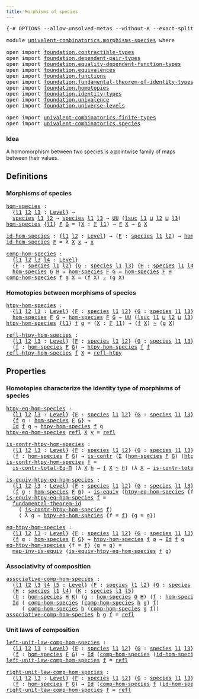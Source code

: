 ```yaml
---
title: Morphisms of species
---
```


<pre class="Agda"><a id="46" class="Symbol">{-#</a> <a id="50" class="Keyword">OPTIONS</a> <a id="58" class="Pragma">--allow-unsolved-metas</a> <a id="81" class="Pragma">--without-K</a> <a id="93" class="Pragma">--exact-split</a> <a id="107" class="Symbol">#-}</a>

<a id="112" class="Keyword">module</a> <a id="119" href="univalent-combinatorics.morphisms-species.html" class="Module">univalent-combinatorics.morphisms-species</a> <a id="161" class="Keyword">where</a>

<a id="168" class="Keyword">open</a> <a id="173" class="Keyword">import</a> <a id="180" href="foundation.contractible-types.html" class="Module">foundation.contractible-types</a>
<a id="210" class="Keyword">open</a> <a id="215" class="Keyword">import</a> <a id="222" href="foundation.dependent-pair-types.html" class="Module">foundation.dependent-pair-types</a>
<a id="254" class="Keyword">open</a> <a id="259" class="Keyword">import</a> <a id="266" href="foundation.equality-dependent-function-types.html" class="Module">foundation.equality-dependent-function-types</a>
<a id="311" class="Keyword">open</a> <a id="316" class="Keyword">import</a> <a id="323" href="foundation.equivalences.html" class="Module">foundation.equivalences</a>
<a id="347" class="Keyword">open</a> <a id="352" class="Keyword">import</a> <a id="359" href="foundation.functions.html" class="Module">foundation.functions</a>
<a id="380" class="Keyword">open</a> <a id="385" class="Keyword">import</a> <a id="392" href="foundation.fundamental-theorem-of-identity-types.html" class="Module">foundation.fundamental-theorem-of-identity-types</a>
<a id="441" class="Keyword">open</a> <a id="446" class="Keyword">import</a> <a id="453" href="foundation.homotopies.html" class="Module">foundation.homotopies</a>
<a id="475" class="Keyword">open</a> <a id="480" class="Keyword">import</a> <a id="487" href="foundation.identity-types.html" class="Module">foundation.identity-types</a>
<a id="513" class="Keyword">open</a> <a id="518" class="Keyword">import</a> <a id="525" href="foundation.univalence.html" class="Module">foundation.univalence</a>
<a id="547" class="Keyword">open</a> <a id="552" class="Keyword">import</a> <a id="559" href="foundation.universe-levels.html" class="Module">foundation.universe-levels</a>

<a id="587" class="Keyword">open</a> <a id="592" class="Keyword">import</a> <a id="599" href="univalent-combinatorics.finite-types.html" class="Module">univalent-combinatorics.finite-types</a>
<a id="636" class="Keyword">open</a> <a id="641" class="Keyword">import</a> <a id="648" href="univalent-combinatorics.species.html" class="Module">univalent-combinatorics.species</a>
</pre>
### Idea

A homomorphism between two species is a pointwise family of
maps between their values.

## Definitions

### Morphisms of species

<pre class="Agda"><a id="hom-species"></a><a id="833" href="univalent-combinatorics.morphisms-species.html#833" class="Function">hom-species</a> <a id="845" class="Symbol">:</a>
  <a id="849" class="Symbol">{</a><a id="850" href="univalent-combinatorics.morphisms-species.html#850" class="Bound">l1</a> <a id="853" href="univalent-combinatorics.morphisms-species.html#853" class="Bound">l2</a> <a id="856" href="univalent-combinatorics.morphisms-species.html#856" class="Bound">l3</a> <a id="859" class="Symbol">:</a> <a id="861" href="Agda.Primitive.html#597" class="Postulate">Level</a><a id="866" class="Symbol">}</a> <a id="868" class="Symbol">→</a>
  <a id="872" href="univalent-combinatorics.species.html#429" class="Function">species</a> <a id="880" href="univalent-combinatorics.morphisms-species.html#850" class="Bound">l1</a> <a id="883" href="univalent-combinatorics.morphisms-species.html#853" class="Bound">l2</a> <a id="886" class="Symbol">→</a> <a id="888" href="univalent-combinatorics.species.html#429" class="Function">species</a> <a id="896" href="univalent-combinatorics.morphisms-species.html#850" class="Bound">l1</a> <a id="899" href="univalent-combinatorics.morphisms-species.html#856" class="Bound">l3</a> <a id="902" class="Symbol">→</a> <a id="904" href="foundation-core.universe-levels.html#235" class="Primitive">UU</a> <a id="907" class="Symbol">(</a><a id="908" href="Agda.Primitive.html#780" class="Primitive">lsuc</a> <a id="913" href="univalent-combinatorics.morphisms-species.html#850" class="Bound">l1</a> <a id="916" href="Agda.Primitive.html#810" class="Primitive Operator">⊔</a> <a id="918" href="univalent-combinatorics.morphisms-species.html#853" class="Bound">l2</a> <a id="921" href="Agda.Primitive.html#810" class="Primitive Operator">⊔</a> <a id="923" href="univalent-combinatorics.morphisms-species.html#856" class="Bound">l3</a><a id="925" class="Symbol">)</a>
<a id="927" href="univalent-combinatorics.morphisms-species.html#833" class="Function">hom-species</a> <a id="939" class="Symbol">{</a><a id="940" href="univalent-combinatorics.morphisms-species.html#940" class="Bound">l1</a><a id="942" class="Symbol">}</a> <a id="944" href="univalent-combinatorics.morphisms-species.html#944" class="Bound">F</a> <a id="946" href="univalent-combinatorics.morphisms-species.html#946" class="Bound">G</a> <a id="948" class="Symbol">=</a> <a id="950" class="Symbol">(</a><a id="951" href="univalent-combinatorics.morphisms-species.html#951" class="Bound">X</a> <a id="953" class="Symbol">:</a> <a id="955" href="univalent-combinatorics.finite-types.html#4550" class="Function">𝔽</a> <a id="957" href="univalent-combinatorics.morphisms-species.html#940" class="Bound">l1</a><a id="959" class="Symbol">)</a> <a id="961" class="Symbol">→</a> <a id="963" href="univalent-combinatorics.morphisms-species.html#944" class="Bound">F</a> <a id="965" href="univalent-combinatorics.morphisms-species.html#951" class="Bound">X</a> <a id="967" class="Symbol">→</a> <a id="969" href="univalent-combinatorics.morphisms-species.html#946" class="Bound">G</a> <a id="971" href="univalent-combinatorics.morphisms-species.html#951" class="Bound">X</a>

<a id="id-hom-species"></a><a id="974" href="univalent-combinatorics.morphisms-species.html#974" class="Function">id-hom-species</a> <a id="989" class="Symbol">:</a> <a id="991" class="Symbol">{</a><a id="992" href="univalent-combinatorics.morphisms-species.html#992" class="Bound">l1</a> <a id="995" href="univalent-combinatorics.morphisms-species.html#995" class="Bound">l2</a> <a id="998" class="Symbol">:</a> <a id="1000" href="Agda.Primitive.html#597" class="Postulate">Level</a><a id="1005" class="Symbol">}</a> <a id="1007" class="Symbol">→</a> <a id="1009" class="Symbol">(</a><a id="1010" href="univalent-combinatorics.morphisms-species.html#1010" class="Bound">F</a> <a id="1012" class="Symbol">:</a> <a id="1014" href="univalent-combinatorics.species.html#429" class="Function">species</a> <a id="1022" href="univalent-combinatorics.morphisms-species.html#992" class="Bound">l1</a> <a id="1025" href="univalent-combinatorics.morphisms-species.html#995" class="Bound">l2</a><a id="1027" class="Symbol">)</a> <a id="1029" class="Symbol">→</a> <a id="1031" href="univalent-combinatorics.morphisms-species.html#833" class="Function">hom-species</a> <a id="1043" href="univalent-combinatorics.morphisms-species.html#1010" class="Bound">F</a> <a id="1045" href="univalent-combinatorics.morphisms-species.html#1010" class="Bound">F</a>
<a id="1047" href="univalent-combinatorics.morphisms-species.html#974" class="Function">id-hom-species</a> <a id="1062" href="univalent-combinatorics.morphisms-species.html#1062" class="Bound">F</a> <a id="1064" class="Symbol">=</a> <a id="1066" class="Symbol">λ</a> <a id="1068" href="univalent-combinatorics.morphisms-species.html#1068" class="Bound">X</a> <a id="1070" href="univalent-combinatorics.morphisms-species.html#1070" class="Bound">x</a> <a id="1072" class="Symbol">→</a> <a id="1074" href="univalent-combinatorics.morphisms-species.html#1070" class="Bound">x</a> 

<a id="comp-hom-species"></a><a id="1078" href="univalent-combinatorics.morphisms-species.html#1078" class="Function">comp-hom-species</a> <a id="1095" class="Symbol">:</a>
  <a id="1099" class="Symbol">{</a><a id="1100" href="univalent-combinatorics.morphisms-species.html#1100" class="Bound">l1</a> <a id="1103" href="univalent-combinatorics.morphisms-species.html#1103" class="Bound">l2</a> <a id="1106" href="univalent-combinatorics.morphisms-species.html#1106" class="Bound">l3</a> <a id="1109" href="univalent-combinatorics.morphisms-species.html#1109" class="Bound">l4</a> <a id="1112" class="Symbol">:</a> <a id="1114" href="Agda.Primitive.html#597" class="Postulate">Level</a><a id="1119" class="Symbol">}</a>
  <a id="1123" class="Symbol">{</a><a id="1124" href="univalent-combinatorics.morphisms-species.html#1124" class="Bound">F</a> <a id="1126" class="Symbol">:</a> <a id="1128" href="univalent-combinatorics.species.html#429" class="Function">species</a> <a id="1136" href="univalent-combinatorics.morphisms-species.html#1100" class="Bound">l1</a> <a id="1139" href="univalent-combinatorics.morphisms-species.html#1103" class="Bound">l2</a><a id="1141" class="Symbol">}</a> <a id="1143" class="Symbol">{</a><a id="1144" href="univalent-combinatorics.morphisms-species.html#1144" class="Bound">G</a> <a id="1146" class="Symbol">:</a> <a id="1148" href="univalent-combinatorics.species.html#429" class="Function">species</a> <a id="1156" href="univalent-combinatorics.morphisms-species.html#1100" class="Bound">l1</a> <a id="1159" href="univalent-combinatorics.morphisms-species.html#1106" class="Bound">l3</a><a id="1161" class="Symbol">}</a> <a id="1163" class="Symbol">{</a><a id="1164" href="univalent-combinatorics.morphisms-species.html#1164" class="Bound">H</a> <a id="1166" class="Symbol">:</a> <a id="1168" href="univalent-combinatorics.species.html#429" class="Function">species</a> <a id="1176" href="univalent-combinatorics.morphisms-species.html#1100" class="Bound">l1</a> <a id="1179" href="univalent-combinatorics.morphisms-species.html#1109" class="Bound">l4</a><a id="1181" class="Symbol">}</a> <a id="1183" class="Symbol">→</a>
  <a id="1187" href="univalent-combinatorics.morphisms-species.html#833" class="Function">hom-species</a> <a id="1199" href="univalent-combinatorics.morphisms-species.html#1144" class="Bound">G</a> <a id="1201" href="univalent-combinatorics.morphisms-species.html#1164" class="Bound">H</a> <a id="1203" class="Symbol">→</a> <a id="1205" href="univalent-combinatorics.morphisms-species.html#833" class="Function">hom-species</a> <a id="1217" href="univalent-combinatorics.morphisms-species.html#1124" class="Bound">F</a> <a id="1219" href="univalent-combinatorics.morphisms-species.html#1144" class="Bound">G</a> <a id="1221" class="Symbol">→</a> <a id="1223" href="univalent-combinatorics.morphisms-species.html#833" class="Function">hom-species</a> <a id="1235" href="univalent-combinatorics.morphisms-species.html#1124" class="Bound">F</a> <a id="1237" href="univalent-combinatorics.morphisms-species.html#1164" class="Bound">H</a>
<a id="1239" href="univalent-combinatorics.morphisms-species.html#1078" class="Function">comp-hom-species</a> <a id="1256" href="univalent-combinatorics.morphisms-species.html#1256" class="Bound">f</a> <a id="1258" href="univalent-combinatorics.morphisms-species.html#1258" class="Bound">g</a> <a id="1260" href="univalent-combinatorics.morphisms-species.html#1260" class="Bound">X</a> <a id="1262" class="Symbol">=</a> <a id="1264" class="Symbol">(</a><a id="1265" href="univalent-combinatorics.morphisms-species.html#1256" class="Bound">f</a> <a id="1267" href="univalent-combinatorics.morphisms-species.html#1260" class="Bound">X</a><a id="1268" class="Symbol">)</a> <a id="1270" href="foundation-core.functions.html#420" class="Function Operator">∘</a> <a id="1272" class="Symbol">(</a><a id="1273" href="univalent-combinatorics.morphisms-species.html#1258" class="Bound">g</a> <a id="1275" href="univalent-combinatorics.morphisms-species.html#1260" class="Bound">X</a><a id="1276" class="Symbol">)</a>
</pre>
### Homotopies between morphisms of species

<pre class="Agda"><a id="htpy-hom-species"></a><a id="1336" href="univalent-combinatorics.morphisms-species.html#1336" class="Function">htpy-hom-species</a> <a id="1353" class="Symbol">:</a>
  <a id="1357" class="Symbol">{</a><a id="1358" href="univalent-combinatorics.morphisms-species.html#1358" class="Bound">l1</a> <a id="1361" href="univalent-combinatorics.morphisms-species.html#1361" class="Bound">l2</a> <a id="1364" href="univalent-combinatorics.morphisms-species.html#1364" class="Bound">l3</a> <a id="1367" class="Symbol">:</a> <a id="1369" href="Agda.Primitive.html#597" class="Postulate">Level</a><a id="1374" class="Symbol">}</a> <a id="1376" class="Symbol">{</a><a id="1377" href="univalent-combinatorics.morphisms-species.html#1377" class="Bound">F</a> <a id="1379" class="Symbol">:</a> <a id="1381" href="univalent-combinatorics.species.html#429" class="Function">species</a> <a id="1389" href="univalent-combinatorics.morphisms-species.html#1358" class="Bound">l1</a> <a id="1392" href="univalent-combinatorics.morphisms-species.html#1361" class="Bound">l2</a><a id="1394" class="Symbol">}</a> <a id="1396" class="Symbol">{</a><a id="1397" href="univalent-combinatorics.morphisms-species.html#1397" class="Bound">G</a> <a id="1399" class="Symbol">:</a> <a id="1401" href="univalent-combinatorics.species.html#429" class="Function">species</a> <a id="1409" href="univalent-combinatorics.morphisms-species.html#1358" class="Bound">l1</a> <a id="1412" href="univalent-combinatorics.morphisms-species.html#1364" class="Bound">l3</a><a id="1414" class="Symbol">}</a> <a id="1416" class="Symbol">→</a>
  <a id="1420" href="univalent-combinatorics.morphisms-species.html#833" class="Function">hom-species</a> <a id="1432" href="univalent-combinatorics.morphisms-species.html#1377" class="Bound">F</a> <a id="1434" href="univalent-combinatorics.morphisms-species.html#1397" class="Bound">G</a> <a id="1436" class="Symbol">→</a> <a id="1438" href="univalent-combinatorics.morphisms-species.html#833" class="Function">hom-species</a> <a id="1450" href="univalent-combinatorics.morphisms-species.html#1377" class="Bound">F</a> <a id="1452" href="univalent-combinatorics.morphisms-species.html#1397" class="Bound">G</a> <a id="1454" class="Symbol">→</a> <a id="1456" href="foundation-core.universe-levels.html#235" class="Primitive">UU</a> <a id="1459" class="Symbol">(</a><a id="1460" href="Agda.Primitive.html#780" class="Primitive">lsuc</a> <a id="1465" href="univalent-combinatorics.morphisms-species.html#1358" class="Bound">l1</a> <a id="1468" href="Agda.Primitive.html#810" class="Primitive Operator">⊔</a> <a id="1470" href="univalent-combinatorics.morphisms-species.html#1361" class="Bound">l2</a> <a id="1473" href="Agda.Primitive.html#810" class="Primitive Operator">⊔</a> <a id="1475" href="univalent-combinatorics.morphisms-species.html#1364" class="Bound">l3</a><a id="1477" class="Symbol">)</a>
<a id="1479" href="univalent-combinatorics.morphisms-species.html#1336" class="Function">htpy-hom-species</a> <a id="1496" class="Symbol">{</a><a id="1497" href="univalent-combinatorics.morphisms-species.html#1497" class="Bound">l1</a><a id="1499" class="Symbol">}</a> <a id="1501" href="univalent-combinatorics.morphisms-species.html#1501" class="Bound">f</a> <a id="1503" href="univalent-combinatorics.morphisms-species.html#1503" class="Bound">g</a> <a id="1505" class="Symbol">=</a> <a id="1507" class="Symbol">(</a><a id="1508" href="univalent-combinatorics.morphisms-species.html#1508" class="Bound">X</a> <a id="1510" class="Symbol">:</a> <a id="1512" href="univalent-combinatorics.finite-types.html#4550" class="Function">𝔽</a> <a id="1514" href="univalent-combinatorics.morphisms-species.html#1497" class="Bound">l1</a><a id="1516" class="Symbol">)</a> <a id="1518" class="Symbol">→</a> <a id="1520" class="Symbol">(</a><a id="1521" href="univalent-combinatorics.morphisms-species.html#1501" class="Bound">f</a> <a id="1523" href="univalent-combinatorics.morphisms-species.html#1508" class="Bound">X</a><a id="1524" class="Symbol">)</a> <a id="1526" href="foundation-core.homotopies.html#1249" class="Function Operator">~</a> <a id="1528" class="Symbol">(</a><a id="1529" href="univalent-combinatorics.morphisms-species.html#1503" class="Bound">g</a> <a id="1531" href="univalent-combinatorics.morphisms-species.html#1508" class="Bound">X</a><a id="1532" class="Symbol">)</a>

<a id="refl-htpy-hom-species"></a><a id="1535" href="univalent-combinatorics.morphisms-species.html#1535" class="Function">refl-htpy-hom-species</a> <a id="1557" class="Symbol">:</a>
  <a id="1561" class="Symbol">{</a><a id="1562" href="univalent-combinatorics.morphisms-species.html#1562" class="Bound">l1</a> <a id="1565" href="univalent-combinatorics.morphisms-species.html#1565" class="Bound">l2</a> <a id="1568" href="univalent-combinatorics.morphisms-species.html#1568" class="Bound">l3</a> <a id="1571" class="Symbol">:</a> <a id="1573" href="Agda.Primitive.html#597" class="Postulate">Level</a><a id="1578" class="Symbol">}</a> <a id="1580" class="Symbol">{</a><a id="1581" href="univalent-combinatorics.morphisms-species.html#1581" class="Bound">F</a> <a id="1583" class="Symbol">:</a> <a id="1585" href="univalent-combinatorics.species.html#429" class="Function">species</a> <a id="1593" href="univalent-combinatorics.morphisms-species.html#1562" class="Bound">l1</a> <a id="1596" href="univalent-combinatorics.morphisms-species.html#1565" class="Bound">l2</a><a id="1598" class="Symbol">}</a> <a id="1600" class="Symbol">{</a><a id="1601" href="univalent-combinatorics.morphisms-species.html#1601" class="Bound">G</a> <a id="1603" class="Symbol">:</a> <a id="1605" href="univalent-combinatorics.species.html#429" class="Function">species</a> <a id="1613" href="univalent-combinatorics.morphisms-species.html#1562" class="Bound">l1</a> <a id="1616" href="univalent-combinatorics.morphisms-species.html#1568" class="Bound">l3</a><a id="1618" class="Symbol">}</a>
  <a id="1622" class="Symbol">(</a><a id="1623" href="univalent-combinatorics.morphisms-species.html#1623" class="Bound">f</a> <a id="1625" class="Symbol">:</a> <a id="1627" href="univalent-combinatorics.morphisms-species.html#833" class="Function">hom-species</a> <a id="1639" href="univalent-combinatorics.morphisms-species.html#1581" class="Bound">F</a> <a id="1641" href="univalent-combinatorics.morphisms-species.html#1601" class="Bound">G</a><a id="1642" class="Symbol">)</a> <a id="1644" class="Symbol">→</a> <a id="1646" href="univalent-combinatorics.morphisms-species.html#1336" class="Function">htpy-hom-species</a> <a id="1663" href="univalent-combinatorics.morphisms-species.html#1623" class="Bound">f</a> <a id="1665" href="univalent-combinatorics.morphisms-species.html#1623" class="Bound">f</a>
<a id="1667" href="univalent-combinatorics.morphisms-species.html#1535" class="Function">refl-htpy-hom-species</a> <a id="1689" href="univalent-combinatorics.morphisms-species.html#1689" class="Bound">f</a> <a id="1691" href="univalent-combinatorics.morphisms-species.html#1691" class="Bound">X</a> <a id="1693" class="Symbol">=</a> <a id="1695" href="foundation-core.homotopies.html#1368" class="Function">refl-htpy</a>
</pre>
## Properties

### Homotopies characterize the identity type of morphisms of species

<pre class="Agda"><a id="htpy-eq-hom-species"></a><a id="1804" href="univalent-combinatorics.morphisms-species.html#1804" class="Function">htpy-eq-hom-species</a> <a id="1824" class="Symbol">:</a>
  <a id="1828" class="Symbol">{</a><a id="1829" href="univalent-combinatorics.morphisms-species.html#1829" class="Bound">l1</a> <a id="1832" href="univalent-combinatorics.morphisms-species.html#1832" class="Bound">l2</a> <a id="1835" href="univalent-combinatorics.morphisms-species.html#1835" class="Bound">l3</a> <a id="1838" class="Symbol">:</a> <a id="1840" href="Agda.Primitive.html#597" class="Postulate">Level</a><a id="1845" class="Symbol">}</a> <a id="1847" class="Symbol">{</a><a id="1848" href="univalent-combinatorics.morphisms-species.html#1848" class="Bound">F</a> <a id="1850" class="Symbol">:</a> <a id="1852" href="univalent-combinatorics.species.html#429" class="Function">species</a> <a id="1860" href="univalent-combinatorics.morphisms-species.html#1829" class="Bound">l1</a> <a id="1863" href="univalent-combinatorics.morphisms-species.html#1832" class="Bound">l2</a><a id="1865" class="Symbol">}</a> <a id="1867" class="Symbol">{</a><a id="1868" href="univalent-combinatorics.morphisms-species.html#1868" class="Bound">G</a> <a id="1870" class="Symbol">:</a> <a id="1872" href="univalent-combinatorics.species.html#429" class="Function">species</a> <a id="1880" href="univalent-combinatorics.morphisms-species.html#1829" class="Bound">l1</a> <a id="1883" href="univalent-combinatorics.morphisms-species.html#1835" class="Bound">l3</a><a id="1885" class="Symbol">}</a>
  <a id="1889" class="Symbol">{</a><a id="1890" href="univalent-combinatorics.morphisms-species.html#1890" class="Bound">f</a> <a id="1892" href="univalent-combinatorics.morphisms-species.html#1892" class="Bound">g</a> <a id="1894" class="Symbol">:</a> <a id="1896" href="univalent-combinatorics.morphisms-species.html#833" class="Function">hom-species</a> <a id="1908" href="univalent-combinatorics.morphisms-species.html#1848" class="Bound">F</a> <a id="1910" href="univalent-combinatorics.morphisms-species.html#1868" class="Bound">G</a><a id="1911" class="Symbol">}</a> <a id="1913" class="Symbol">→</a>
  <a id="1917" href="foundation-core.identity-types.html#1767" class="Datatype">Id</a> <a id="1920" href="univalent-combinatorics.morphisms-species.html#1890" class="Bound">f</a> <a id="1922" href="univalent-combinatorics.morphisms-species.html#1892" class="Bound">g</a> <a id="1924" class="Symbol">→</a> <a id="1926" href="univalent-combinatorics.morphisms-species.html#1336" class="Function">htpy-hom-species</a> <a id="1943" href="univalent-combinatorics.morphisms-species.html#1890" class="Bound">f</a> <a id="1945" href="univalent-combinatorics.morphisms-species.html#1892" class="Bound">g</a>
<a id="1947" href="univalent-combinatorics.morphisms-species.html#1804" class="Function">htpy-eq-hom-species</a> <a id="1967" href="foundation-core.identity-types.html#1820" class="InductiveConstructor">refl</a> <a id="1972" href="univalent-combinatorics.morphisms-species.html#1972" class="Bound">X</a> <a id="1974" href="univalent-combinatorics.morphisms-species.html#1974" class="Bound">y</a> <a id="1976" class="Symbol">=</a> <a id="1978" href="foundation-core.identity-types.html#1820" class="InductiveConstructor">refl</a>

<a id="is-contr-htpy-hom-species"></a><a id="1984" href="univalent-combinatorics.morphisms-species.html#1984" class="Function">is-contr-htpy-hom-species</a> <a id="2010" class="Symbol">:</a>
  <a id="2014" class="Symbol">{</a><a id="2015" href="univalent-combinatorics.morphisms-species.html#2015" class="Bound">l1</a> <a id="2018" href="univalent-combinatorics.morphisms-species.html#2018" class="Bound">l2</a> <a id="2021" href="univalent-combinatorics.morphisms-species.html#2021" class="Bound">l3</a> <a id="2024" class="Symbol">:</a> <a id="2026" href="Agda.Primitive.html#597" class="Postulate">Level</a><a id="2031" class="Symbol">}</a> <a id="2033" class="Symbol">{</a><a id="2034" href="univalent-combinatorics.morphisms-species.html#2034" class="Bound">F</a> <a id="2036" class="Symbol">:</a> <a id="2038" href="univalent-combinatorics.species.html#429" class="Function">species</a> <a id="2046" href="univalent-combinatorics.morphisms-species.html#2015" class="Bound">l1</a> <a id="2049" href="univalent-combinatorics.morphisms-species.html#2018" class="Bound">l2</a><a id="2051" class="Symbol">}</a> <a id="2053" class="Symbol">{</a><a id="2054" href="univalent-combinatorics.morphisms-species.html#2054" class="Bound">G</a> <a id="2056" class="Symbol">:</a> <a id="2058" href="univalent-combinatorics.species.html#429" class="Function">species</a> <a id="2066" href="univalent-combinatorics.morphisms-species.html#2015" class="Bound">l1</a> <a id="2069" href="univalent-combinatorics.morphisms-species.html#2021" class="Bound">l3</a><a id="2071" class="Symbol">}</a>
  <a id="2075" class="Symbol">(</a><a id="2076" href="univalent-combinatorics.morphisms-species.html#2076" class="Bound">f</a> <a id="2078" class="Symbol">:</a> <a id="2080" href="univalent-combinatorics.morphisms-species.html#833" class="Function">hom-species</a> <a id="2092" href="univalent-combinatorics.morphisms-species.html#2034" class="Bound">F</a> <a id="2094" href="univalent-combinatorics.morphisms-species.html#2054" class="Bound">G</a><a id="2095" class="Symbol">)</a> <a id="2097" class="Symbol">→</a> <a id="2099" href="foundation-core.contractible-types.html#1006" class="Function">is-contr</a> <a id="2108" class="Symbol">(</a><a id="2109" href="foundation-core.dependent-pair-types.html#515" class="Record">Σ</a> <a id="2111" class="Symbol">(</a><a id="2112" href="univalent-combinatorics.morphisms-species.html#833" class="Function">hom-species</a> <a id="2124" href="univalent-combinatorics.morphisms-species.html#2034" class="Bound">F</a> <a id="2126" href="univalent-combinatorics.morphisms-species.html#2054" class="Bound">G</a><a id="2127" class="Symbol">)</a> <a id="2129" class="Symbol">(</a><a id="2130" href="univalent-combinatorics.morphisms-species.html#1336" class="Function">htpy-hom-species</a> <a id="2147" href="univalent-combinatorics.morphisms-species.html#2076" class="Bound">f</a><a id="2148" class="Symbol">))</a>
<a id="2151" href="univalent-combinatorics.morphisms-species.html#1984" class="Function">is-contr-htpy-hom-species</a> <a id="2177" href="univalent-combinatorics.morphisms-species.html#2177" class="Bound">f</a> <a id="2179" class="Symbol">=</a>
  <a id="2183" href="foundation.equality-dependent-function-types.html#1031" class="Function">is-contr-total-Eq-Π</a> <a id="2203" class="Symbol">(λ</a> <a id="2206" href="univalent-combinatorics.morphisms-species.html#2206" class="Bound">X</a> <a id="2208" href="univalent-combinatorics.morphisms-species.html#2208" class="Bound">h</a> <a id="2210" class="Symbol">→</a> <a id="2212" href="univalent-combinatorics.morphisms-species.html#2177" class="Bound">f</a> <a id="2214" href="univalent-combinatorics.morphisms-species.html#2206" class="Bound">X</a> <a id="2216" href="foundation-core.homotopies.html#1249" class="Function Operator">~</a> <a id="2218" href="univalent-combinatorics.morphisms-species.html#2208" class="Bound">h</a><a id="2219" class="Symbol">)</a> <a id="2221" class="Symbol">(λ</a> <a id="2224" href="univalent-combinatorics.morphisms-species.html#2224" class="Bound">X</a> <a id="2226" class="Symbol">→</a> <a id="2228" href="foundation.homotopies.html#3155" class="Function">is-contr-total-htpy</a> <a id="2248" class="Symbol">(</a><a id="2249" href="univalent-combinatorics.morphisms-species.html#2177" class="Bound">f</a> <a id="2251" href="univalent-combinatorics.morphisms-species.html#2224" class="Bound">X</a><a id="2252" class="Symbol">))</a>

<a id="is-equiv-htpy-eq-hom-species"></a><a id="2256" href="univalent-combinatorics.morphisms-species.html#2256" class="Function">is-equiv-htpy-eq-hom-species</a> <a id="2285" class="Symbol">:</a>
  <a id="2289" class="Symbol">{</a><a id="2290" href="univalent-combinatorics.morphisms-species.html#2290" class="Bound">l1</a> <a id="2293" href="univalent-combinatorics.morphisms-species.html#2293" class="Bound">l2</a> <a id="2296" href="univalent-combinatorics.morphisms-species.html#2296" class="Bound">l3</a> <a id="2299" class="Symbol">:</a> <a id="2301" href="Agda.Primitive.html#597" class="Postulate">Level</a><a id="2306" class="Symbol">}</a> <a id="2308" class="Symbol">{</a><a id="2309" href="univalent-combinatorics.morphisms-species.html#2309" class="Bound">F</a> <a id="2311" class="Symbol">:</a> <a id="2313" href="univalent-combinatorics.species.html#429" class="Function">species</a> <a id="2321" href="univalent-combinatorics.morphisms-species.html#2290" class="Bound">l1</a> <a id="2324" href="univalent-combinatorics.morphisms-species.html#2293" class="Bound">l2</a><a id="2326" class="Symbol">}</a> <a id="2328" class="Symbol">{</a><a id="2329" href="univalent-combinatorics.morphisms-species.html#2329" class="Bound">G</a> <a id="2331" class="Symbol">:</a> <a id="2333" href="univalent-combinatorics.species.html#429" class="Function">species</a> <a id="2341" href="univalent-combinatorics.morphisms-species.html#2290" class="Bound">l1</a> <a id="2344" href="univalent-combinatorics.morphisms-species.html#2296" class="Bound">l3</a><a id="2346" class="Symbol">}</a>
  <a id="2350" class="Symbol">(</a><a id="2351" href="univalent-combinatorics.morphisms-species.html#2351" class="Bound">f</a> <a id="2353" href="univalent-combinatorics.morphisms-species.html#2353" class="Bound">g</a> <a id="2355" class="Symbol">:</a> <a id="2357" href="univalent-combinatorics.morphisms-species.html#833" class="Function">hom-species</a> <a id="2369" href="univalent-combinatorics.morphisms-species.html#2309" class="Bound">F</a> <a id="2371" href="univalent-combinatorics.morphisms-species.html#2329" class="Bound">G</a><a id="2372" class="Symbol">)</a> <a id="2374" class="Symbol">→</a> <a id="2376" href="foundation-core.equivalences.html#1556" class="Function">is-equiv</a> <a id="2385" class="Symbol">(</a><a id="2386" href="univalent-combinatorics.morphisms-species.html#1804" class="Function">htpy-eq-hom-species</a> <a id="2406" class="Symbol">{</a><a id="2407" class="Argument">f</a> <a id="2409" class="Symbol">=</a> <a id="2411" href="univalent-combinatorics.morphisms-species.html#2351" class="Bound">f</a><a id="2412" class="Symbol">}</a> <a id="2414" class="Symbol">{</a><a id="2415" class="Argument">g</a> <a id="2417" class="Symbol">=</a> <a id="2419" href="univalent-combinatorics.morphisms-species.html#2353" class="Bound">g</a><a id="2420" class="Symbol">})</a>
<a id="2423" href="univalent-combinatorics.morphisms-species.html#2256" class="Function">is-equiv-htpy-eq-hom-species</a> <a id="2452" href="univalent-combinatorics.morphisms-species.html#2452" class="Bound">f</a> <a id="2454" class="Symbol">=</a>
  <a id="2458" href="foundation-core.fundamental-theorem-of-identity-types.html#1894" class="Function">fundamental-theorem-id</a>
    <a id="2485" class="Symbol">(</a> <a id="2487" href="univalent-combinatorics.morphisms-species.html#1984" class="Function">is-contr-htpy-hom-species</a> <a id="2513" href="univalent-combinatorics.morphisms-species.html#2452" class="Bound">f</a><a id="2514" class="Symbol">)</a>
    <a id="2520" class="Symbol">(</a> <a id="2522" class="Symbol">λ</a> <a id="2524" href="univalent-combinatorics.morphisms-species.html#2524" class="Bound">g</a> <a id="2526" class="Symbol">→</a> <a id="2528" href="univalent-combinatorics.morphisms-species.html#1804" class="Function">htpy-eq-hom-species</a> <a id="2548" class="Symbol">{</a><a id="2549" class="Argument">f</a> <a id="2551" class="Symbol">=</a> <a id="2553" href="univalent-combinatorics.morphisms-species.html#2452" class="Bound">f</a><a id="2554" class="Symbol">}</a> <a id="2556" class="Symbol">{</a><a id="2557" class="Argument">g</a> <a id="2559" class="Symbol">=</a> <a id="2561" href="univalent-combinatorics.morphisms-species.html#2524" class="Bound">g</a><a id="2562" class="Symbol">})</a>

<a id="eq-htpy-hom-species"></a><a id="2566" href="univalent-combinatorics.morphisms-species.html#2566" class="Function">eq-htpy-hom-species</a> <a id="2586" class="Symbol">:</a>
  <a id="2590" class="Symbol">{</a><a id="2591" href="univalent-combinatorics.morphisms-species.html#2591" class="Bound">l1</a> <a id="2594" href="univalent-combinatorics.morphisms-species.html#2594" class="Bound">l2</a> <a id="2597" href="univalent-combinatorics.morphisms-species.html#2597" class="Bound">l3</a> <a id="2600" class="Symbol">:</a> <a id="2602" href="Agda.Primitive.html#597" class="Postulate">Level</a><a id="2607" class="Symbol">}</a> <a id="2609" class="Symbol">{</a><a id="2610" href="univalent-combinatorics.morphisms-species.html#2610" class="Bound">F</a> <a id="2612" class="Symbol">:</a> <a id="2614" href="univalent-combinatorics.species.html#429" class="Function">species</a> <a id="2622" href="univalent-combinatorics.morphisms-species.html#2591" class="Bound">l1</a> <a id="2625" href="univalent-combinatorics.morphisms-species.html#2594" class="Bound">l2</a><a id="2627" class="Symbol">}</a> <a id="2629" class="Symbol">{</a><a id="2630" href="univalent-combinatorics.morphisms-species.html#2630" class="Bound">G</a> <a id="2632" class="Symbol">:</a> <a id="2634" href="univalent-combinatorics.species.html#429" class="Function">species</a> <a id="2642" href="univalent-combinatorics.morphisms-species.html#2591" class="Bound">l1</a> <a id="2645" href="univalent-combinatorics.morphisms-species.html#2597" class="Bound">l3</a><a id="2647" class="Symbol">}</a>
  <a id="2651" class="Symbol">{</a><a id="2652" href="univalent-combinatorics.morphisms-species.html#2652" class="Bound">f</a> <a id="2654" href="univalent-combinatorics.morphisms-species.html#2654" class="Bound">g</a> <a id="2656" class="Symbol">:</a> <a id="2658" href="univalent-combinatorics.morphisms-species.html#833" class="Function">hom-species</a> <a id="2670" href="univalent-combinatorics.morphisms-species.html#2610" class="Bound">F</a> <a id="2672" href="univalent-combinatorics.morphisms-species.html#2630" class="Bound">G</a><a id="2673" class="Symbol">}</a> <a id="2675" class="Symbol">→</a> <a id="2677" href="univalent-combinatorics.morphisms-species.html#1336" class="Function">htpy-hom-species</a> <a id="2694" href="univalent-combinatorics.morphisms-species.html#2652" class="Bound">f</a> <a id="2696" href="univalent-combinatorics.morphisms-species.html#2654" class="Bound">g</a> <a id="2698" class="Symbol">→</a> <a id="2700" href="foundation-core.identity-types.html#1767" class="Datatype">Id</a> <a id="2703" href="univalent-combinatorics.morphisms-species.html#2652" class="Bound">f</a> <a id="2705" href="univalent-combinatorics.morphisms-species.html#2654" class="Bound">g</a> 
<a id="2708" href="univalent-combinatorics.morphisms-species.html#2566" class="Function">eq-htpy-hom-species</a> <a id="2728" class="Symbol">{</a><a id="2729" class="Argument">f</a> <a id="2731" class="Symbol">=</a> <a id="2733" href="univalent-combinatorics.morphisms-species.html#2733" class="Bound">f</a><a id="2734" class="Symbol">}</a> <a id="2736" class="Symbol">{</a><a id="2737" class="Argument">g</a> <a id="2739" class="Symbol">=</a> <a id="2741" href="univalent-combinatorics.morphisms-species.html#2741" class="Bound">g</a><a id="2742" class="Symbol">}</a> <a id="2744" class="Symbol">=</a>
  <a id="2748" href="foundation-core.equivalences.html#4187" class="Function">map-inv-is-equiv</a> <a id="2765" class="Symbol">(</a><a id="2766" href="univalent-combinatorics.morphisms-species.html#2256" class="Function">is-equiv-htpy-eq-hom-species</a> <a id="2795" href="univalent-combinatorics.morphisms-species.html#2733" class="Bound">f</a> <a id="2797" href="univalent-combinatorics.morphisms-species.html#2741" class="Bound">g</a><a id="2798" class="Symbol">)</a>
</pre>
### Associativity of composition

<pre class="Agda"><a id="associative-comp-hom-species"></a><a id="2847" href="univalent-combinatorics.morphisms-species.html#2847" class="Function">associative-comp-hom-species</a> <a id="2876" class="Symbol">:</a>
  <a id="2880" class="Symbol">{</a><a id="2881" href="univalent-combinatorics.morphisms-species.html#2881" class="Bound">l1</a> <a id="2884" href="univalent-combinatorics.morphisms-species.html#2884" class="Bound">l2</a> <a id="2887" href="univalent-combinatorics.morphisms-species.html#2887" class="Bound">l3</a> <a id="2890" href="univalent-combinatorics.morphisms-species.html#2890" class="Bound">l4</a> <a id="2893" href="univalent-combinatorics.morphisms-species.html#2893" class="Bound">l5</a> <a id="2896" class="Symbol">:</a> <a id="2898" href="Agda.Primitive.html#597" class="Postulate">Level</a><a id="2903" class="Symbol">}</a> <a id="2905" class="Symbol">{</a><a id="2906" href="univalent-combinatorics.morphisms-species.html#2906" class="Bound">F</a> <a id="2908" class="Symbol">:</a> <a id="2910" href="univalent-combinatorics.species.html#429" class="Function">species</a> <a id="2918" href="univalent-combinatorics.morphisms-species.html#2881" class="Bound">l1</a> <a id="2921" href="univalent-combinatorics.morphisms-species.html#2884" class="Bound">l2</a><a id="2923" class="Symbol">}</a> <a id="2925" class="Symbol">{</a><a id="2926" href="univalent-combinatorics.morphisms-species.html#2926" class="Bound">G</a> <a id="2928" class="Symbol">:</a> <a id="2930" href="univalent-combinatorics.species.html#429" class="Function">species</a> <a id="2938" href="univalent-combinatorics.morphisms-species.html#2881" class="Bound">l1</a> <a id="2941" href="univalent-combinatorics.morphisms-species.html#2887" class="Bound">l3</a><a id="2943" class="Symbol">}</a>
  <a id="2947" class="Symbol">{</a><a id="2948" href="univalent-combinatorics.morphisms-species.html#2948" class="Bound">H</a> <a id="2950" class="Symbol">:</a> <a id="2952" href="univalent-combinatorics.species.html#429" class="Function">species</a> <a id="2960" href="univalent-combinatorics.morphisms-species.html#2881" class="Bound">l1</a> <a id="2963" href="univalent-combinatorics.morphisms-species.html#2890" class="Bound">l4</a><a id="2965" class="Symbol">}</a> <a id="2967" class="Symbol">{</a><a id="2968" href="univalent-combinatorics.morphisms-species.html#2968" class="Bound">K</a> <a id="2970" class="Symbol">:</a> <a id="2972" href="univalent-combinatorics.species.html#429" class="Function">species</a> <a id="2980" href="univalent-combinatorics.morphisms-species.html#2881" class="Bound">l1</a> <a id="2983" href="univalent-combinatorics.morphisms-species.html#2893" class="Bound">l5</a><a id="2985" class="Symbol">}</a>
  <a id="2989" class="Symbol">(</a><a id="2990" href="univalent-combinatorics.morphisms-species.html#2990" class="Bound">h</a> <a id="2992" class="Symbol">:</a> <a id="2994" href="univalent-combinatorics.morphisms-species.html#833" class="Function">hom-species</a> <a id="3006" href="univalent-combinatorics.morphisms-species.html#2948" class="Bound">H</a> <a id="3008" href="univalent-combinatorics.morphisms-species.html#2968" class="Bound">K</a><a id="3009" class="Symbol">)</a> <a id="3011" class="Symbol">(</a><a id="3012" href="univalent-combinatorics.morphisms-species.html#3012" class="Bound">g</a> <a id="3014" class="Symbol">:</a> <a id="3016" href="univalent-combinatorics.morphisms-species.html#833" class="Function">hom-species</a> <a id="3028" href="univalent-combinatorics.morphisms-species.html#2926" class="Bound">G</a> <a id="3030" href="univalent-combinatorics.morphisms-species.html#2948" class="Bound">H</a><a id="3031" class="Symbol">)</a> <a id="3033" class="Symbol">(</a><a id="3034" href="univalent-combinatorics.morphisms-species.html#3034" class="Bound">f</a> <a id="3036" class="Symbol">:</a> <a id="3038" href="univalent-combinatorics.morphisms-species.html#833" class="Function">hom-species</a> <a id="3050" href="univalent-combinatorics.morphisms-species.html#2906" class="Bound">F</a> <a id="3052" href="univalent-combinatorics.morphisms-species.html#2926" class="Bound">G</a><a id="3053" class="Symbol">)</a> <a id="3055" class="Symbol">→</a>
  <a id="3059" href="foundation-core.identity-types.html#1767" class="Datatype">Id</a> <a id="3062" class="Symbol">(</a> <a id="3064" href="univalent-combinatorics.morphisms-species.html#1078" class="Function">comp-hom-species</a> <a id="3081" class="Symbol">(</a><a id="3082" href="univalent-combinatorics.morphisms-species.html#1078" class="Function">comp-hom-species</a> <a id="3099" href="univalent-combinatorics.morphisms-species.html#2990" class="Bound">h</a> <a id="3101" href="univalent-combinatorics.morphisms-species.html#3012" class="Bound">g</a><a id="3102" class="Symbol">)</a> <a id="3104" href="univalent-combinatorics.morphisms-species.html#3034" class="Bound">f</a><a id="3105" class="Symbol">)</a>
     <a id="3112" class="Symbol">(</a> <a id="3114" href="univalent-combinatorics.morphisms-species.html#1078" class="Function">comp-hom-species</a> <a id="3131" href="univalent-combinatorics.morphisms-species.html#2990" class="Bound">h</a> <a id="3133" class="Symbol">(</a><a id="3134" href="univalent-combinatorics.morphisms-species.html#1078" class="Function">comp-hom-species</a> <a id="3151" href="univalent-combinatorics.morphisms-species.html#3012" class="Bound">g</a> <a id="3153" href="univalent-combinatorics.morphisms-species.html#3034" class="Bound">f</a><a id="3154" class="Symbol">))</a>
<a id="3157" href="univalent-combinatorics.morphisms-species.html#2847" class="Function">associative-comp-hom-species</a> <a id="3186" href="univalent-combinatorics.morphisms-species.html#3186" class="Bound">h</a> <a id="3188" href="univalent-combinatorics.morphisms-species.html#3188" class="Bound">g</a> <a id="3190" href="univalent-combinatorics.morphisms-species.html#3190" class="Bound">f</a> <a id="3192" class="Symbol">=</a> <a id="3194" href="foundation-core.identity-types.html#1820" class="InductiveConstructor">refl</a>
</pre>
### Unit laws of composition

<pre class="Agda"><a id="left-unit-law-comp-hom-species"></a><a id="3242" href="univalent-combinatorics.morphisms-species.html#3242" class="Function">left-unit-law-comp-hom-species</a> <a id="3273" class="Symbol">:</a>
  <a id="3277" class="Symbol">{</a><a id="3278" href="univalent-combinatorics.morphisms-species.html#3278" class="Bound">l1</a> <a id="3281" href="univalent-combinatorics.morphisms-species.html#3281" class="Bound">l2</a> <a id="3284" href="univalent-combinatorics.morphisms-species.html#3284" class="Bound">l3</a> <a id="3287" class="Symbol">:</a> <a id="3289" href="Agda.Primitive.html#597" class="Postulate">Level</a><a id="3294" class="Symbol">}</a> <a id="3296" class="Symbol">{</a><a id="3297" href="univalent-combinatorics.morphisms-species.html#3297" class="Bound">F</a> <a id="3299" class="Symbol">:</a> <a id="3301" href="univalent-combinatorics.species.html#429" class="Function">species</a> <a id="3309" href="univalent-combinatorics.morphisms-species.html#3278" class="Bound">l1</a> <a id="3312" href="univalent-combinatorics.morphisms-species.html#3281" class="Bound">l2</a><a id="3314" class="Symbol">}</a> <a id="3316" class="Symbol">{</a><a id="3317" href="univalent-combinatorics.morphisms-species.html#3317" class="Bound">G</a> <a id="3319" class="Symbol">:</a> <a id="3321" href="univalent-combinatorics.species.html#429" class="Function">species</a> <a id="3329" href="univalent-combinatorics.morphisms-species.html#3278" class="Bound">l1</a> <a id="3332" href="univalent-combinatorics.morphisms-species.html#3284" class="Bound">l3</a><a id="3334" class="Symbol">}</a>
  <a id="3338" class="Symbol">(</a><a id="3339" href="univalent-combinatorics.morphisms-species.html#3339" class="Bound">f</a> <a id="3341" class="Symbol">:</a> <a id="3343" href="univalent-combinatorics.morphisms-species.html#833" class="Function">hom-species</a> <a id="3355" href="univalent-combinatorics.morphisms-species.html#3297" class="Bound">F</a> <a id="3357" href="univalent-combinatorics.morphisms-species.html#3317" class="Bound">G</a><a id="3358" class="Symbol">)</a> <a id="3360" class="Symbol">→</a> <a id="3362" href="foundation-core.identity-types.html#1767" class="Datatype">Id</a> <a id="3365" class="Symbol">(</a><a id="3366" href="univalent-combinatorics.morphisms-species.html#1078" class="Function">comp-hom-species</a> <a id="3383" class="Symbol">(</a><a id="3384" href="univalent-combinatorics.morphisms-species.html#974" class="Function">id-hom-species</a> <a id="3399" href="univalent-combinatorics.morphisms-species.html#3317" class="Bound">G</a><a id="3400" class="Symbol">)</a> <a id="3402" href="univalent-combinatorics.morphisms-species.html#3339" class="Bound">f</a><a id="3403" class="Symbol">)</a> <a id="3405" href="univalent-combinatorics.morphisms-species.html#3339" class="Bound">f</a>
<a id="3407" href="univalent-combinatorics.morphisms-species.html#3242" class="Function">left-unit-law-comp-hom-species</a> <a id="3438" href="univalent-combinatorics.morphisms-species.html#3438" class="Bound">f</a> <a id="3440" class="Symbol">=</a> <a id="3442" href="foundation-core.identity-types.html#1820" class="InductiveConstructor">refl</a>

<a id="right-unit-law-comp-hom-species"></a><a id="3448" href="univalent-combinatorics.morphisms-species.html#3448" class="Function">right-unit-law-comp-hom-species</a> <a id="3480" class="Symbol">:</a>
  <a id="3484" class="Symbol">{</a><a id="3485" href="univalent-combinatorics.morphisms-species.html#3485" class="Bound">l1</a> <a id="3488" href="univalent-combinatorics.morphisms-species.html#3488" class="Bound">l2</a> <a id="3491" href="univalent-combinatorics.morphisms-species.html#3491" class="Bound">l3</a> <a id="3494" class="Symbol">:</a> <a id="3496" href="Agda.Primitive.html#597" class="Postulate">Level</a><a id="3501" class="Symbol">}</a> <a id="3503" class="Symbol">{</a><a id="3504" href="univalent-combinatorics.morphisms-species.html#3504" class="Bound">F</a> <a id="3506" class="Symbol">:</a> <a id="3508" href="univalent-combinatorics.species.html#429" class="Function">species</a> <a id="3516" href="univalent-combinatorics.morphisms-species.html#3485" class="Bound">l1</a> <a id="3519" href="univalent-combinatorics.morphisms-species.html#3488" class="Bound">l2</a><a id="3521" class="Symbol">}</a> <a id="3523" class="Symbol">{</a><a id="3524" href="univalent-combinatorics.morphisms-species.html#3524" class="Bound">G</a> <a id="3526" class="Symbol">:</a> <a id="3528" href="univalent-combinatorics.species.html#429" class="Function">species</a> <a id="3536" href="univalent-combinatorics.morphisms-species.html#3485" class="Bound">l1</a> <a id="3539" href="univalent-combinatorics.morphisms-species.html#3491" class="Bound">l3</a><a id="3541" class="Symbol">}</a>
  <a id="3545" class="Symbol">(</a><a id="3546" href="univalent-combinatorics.morphisms-species.html#3546" class="Bound">f</a> <a id="3548" class="Symbol">:</a> <a id="3550" href="univalent-combinatorics.morphisms-species.html#833" class="Function">hom-species</a> <a id="3562" href="univalent-combinatorics.morphisms-species.html#3504" class="Bound">F</a> <a id="3564" href="univalent-combinatorics.morphisms-species.html#3524" class="Bound">G</a><a id="3565" class="Symbol">)</a> <a id="3567" class="Symbol">→</a> <a id="3569" href="foundation-core.identity-types.html#1767" class="Datatype">Id</a> <a id="3572" class="Symbol">(</a><a id="3573" href="univalent-combinatorics.morphisms-species.html#1078" class="Function">comp-hom-species</a> <a id="3590" href="univalent-combinatorics.morphisms-species.html#3546" class="Bound">f</a> <a id="3592" class="Symbol">(</a><a id="3593" href="univalent-combinatorics.morphisms-species.html#974" class="Function">id-hom-species</a> <a id="3608" href="univalent-combinatorics.morphisms-species.html#3504" class="Bound">F</a><a id="3609" class="Symbol">))</a> <a id="3612" href="univalent-combinatorics.morphisms-species.html#3546" class="Bound">f</a>
<a id="3614" href="univalent-combinatorics.morphisms-species.html#3448" class="Function">right-unit-law-comp-hom-species</a> <a id="3646" href="univalent-combinatorics.morphisms-species.html#3646" class="Bound">f</a> <a id="3648" class="Symbol">=</a> <a id="3650" href="foundation-core.identity-types.html#1820" class="InductiveConstructor">refl</a>
</pre>